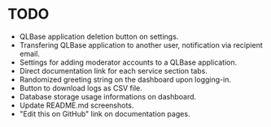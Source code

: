 # TODO

- QLBase application deletion button on settings.
- Transfering QLBase application to another user, notification via recipient email.
- Settings for adding moderator accounts to a QLBase application.
- Direct documentation link for each service section tabs.
- Randomized greeting string on the dashboard upon logging-in.
- Button to download logs as CSV file.
- Database storage usage informations on dashboard.
- Update README.md screenshots.
- "Edit this on GitHub" link on documentation pages.